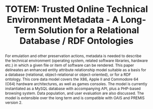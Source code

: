 ---
abstract: For emulation and other preservation actions, metadata is needed to describe
  the technical environment (operating system, related software libraries, hardware
  etc.) in which a given file or item of software can be rendered. This paper delineates
  an enhanced entity attribute relationship model suitable as a basis for a database
  (relational, object-relational or object-oriented), or for a RDF ontology. This
  core data model covers the X86, Apple II and Commodore 64 (C64) hardware architectures,
  as well as games consoles. The model is currently instantiated as a MySQL database
  with accompanying API, plus a PHP-based browsing system. Data population, and user
  evaluation are also discussed. The model is extensible over the long term and is
  compatible with OAIS and PREMIS version 2.
creators:
- Janet Delve
- Antonio Ciuffreda
- Leo Konstantelos
date: null
document_url: https://services.phaidra.univie.ac.at/api/object/o:294265/download
grand_parent: iPRES
institutions: []
keywords:
- singapore
landing_page_url: https://phaidra.univie.ac.at/o:294265
language: eng
layout: publication
license: CC BY-SA 3.0 AT
notes_url: null
parent: iPRES 2011
publication_type: paper
size: 475058
slides_url: null
source_name: iPRES
stream_url: null
title: 'TOTEM: Trusted Online Technical Environment Metadata - A Long-Term Solution
  for a Relational Database / RDF Ontologies'
year: 2011
---
